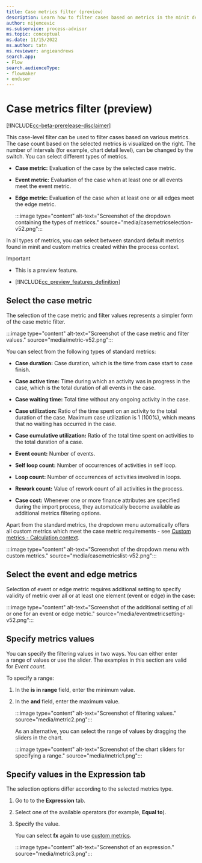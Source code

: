```yaml
---
title: Case metrics filter (preview)
description: Learn how to filter cases based on metrics in the minit desktop application in process advisor.
author: nijemcevic
ms.subservice: process-advisor
ms.topic: conceptual
ms.date: 11/15/2022
ms.author: tatn
ms.reviewer: angieandrews
search.app:
- Flow
search.audienceType:
- flowmaker
- enduser
---
```


# Case metrics filter (preview)

[!INCLUDE[cc-beta-prerelease-disclaimer](./includes/cc-beta-prerelease-disclaimer.md)]

This case-level filter can be used to filter cases based on various metrics. The case count based on the selected metrics is visualized on the right. The number of intervals (for example, chart detail level), can be changed by the switch. You can select different types of metrics.

- **Case metric:** Evaluation of the case by the selected case metric.

- **Event metric:** Evaluation of the case when at least one or all events meet the event metric.

- **Edge metric:** Evaluation of the case when at least one or all edges meet the edge metric.

   :::image type="content" alt-text="Screenshot of the dropdown containing the types of metriccs." source="media/casemetricselection-v52.png":::

In all types of metrics, you can select between standard default metrics found in minit and custom metrics created within the process context.

> [!IMPORTANT]
> - This is a preview feature.
>
> - [!INCLUDE[cc_preview_features_definition](includes/cc-preview-features-definition.md)]

## Select the case metric

The selection of the case metric and filter values represents a simpler form of the case metric filter.

:::image type="content" alt-text="Screenshot of the case metric and filter values." source="media/metric-v52.png":::

You can select from the following types of standard metrics:

- **Case duration:** Case duration, which is the time from case start to case finish.

- **Case active time:** Time during which an activity was in progress in the case, which is the total duration of all events in the case.

- **Case waiting time:** Total time without any ongoing activity in the case.

- **Case utilization:** Ratio of the time spent on an activity to the total duration of the case. Maximum case utilization is 1 (100%), which means that no waiting has occurred in the case.

- **Case cumulative utilization:** Ratio of the total time spent on activities to the total duration of a case.

- **Event count:** Number of events.

- **Self loop count:** Number of occurrences of activities in self loop.

- **Loop count:** Number of occurrences of activities involved in loops.

- **Rework count:** Value of rework count of all activities in the process.

- **Case cost:** Whenever one or more finance attributes are specified during the import process, they automatically become available as additional metrics filtering options.

Apart from the standard metrics, the dropdown menu automatically offers all custom metrics which meet the case metric requirements - see
[Custom metrics - Calculation context](calculation-context.md).

:::image type="content" alt-text="Screenshot of the dropdown menu with custom metrics." source="media/casemetricslist-v52.png":::

## Select the event and edge metrics

Selection of event or edge metric requires additional setting to specify validity of metric over all or at least one element (event or edge) in the case:

:::image type="content" alt-text="Screenshot of the additional setting of all or one for an event or edge metric." source="media/eventmetricsetting-v52.png":::

## Specify metrics values

You can specify the filtering values in two ways. You can either enter a range of values or use the slider. The examples in this section are valid for *Event count*.

To specify a range:

1. In the **is in range** field, enter the minimum value.

1. In the **and** field, enter the maximum value.

   :::image type="content" alt-text="Screenshot of filtering values." source="media/metric2.png":::

   As an alternative, you can select the range of values by dragging the sliders in the chart.

   :::image type="content" alt-text="Screenshot of the chart sliders for specifying a range." source="media/metric1.png":::

## Specify values in the Expression tab

The selection options differ according to the selected metrics type.

1. Go to to the **Expression** tab.

2. Select one of the available operators (for example, **Equal to**).
 
1. Specify the value.

   You can select **fx** again to use [custom metrics](custom-metrics.md).

   :::image type="content" alt-text="Screenshot of an expression." source="media/metric3.png":::


